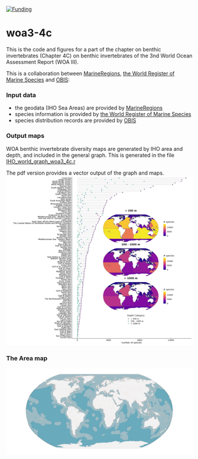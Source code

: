 [![Funding](https://img.shields.io/static/v1?label=powered+by&message=lifewatch.be&labelColor=1a4e8a&color=f15922)](http://lifewatch.be)
# woa3-4c
This is the code and figures for a part of the chapter on benthic invertebrates (Chapter 4C) on benthic invertebrates of the 3nd World Ocean Assessment Report (WOA III).

This is a collaboration between [MarineRegions](http://www.marineregions.org), [the World Register of Marine Species](http://marinespecies.org) and [OBIS](https://obis.org/):

### Input data
* the geodata (IHO Sea Areas) are provided by [MarineRegions](http://www.marineregions.org)
* species information is provided by [the World Register of Marine Species](http://marinespecies.org)
* species distribution records are provided by [OBIS](https://obis.org/)

### Output maps
WOA benthic invertebrate diversity maps are generated by IHO area and depth, and included in the general graph.
This is generated in the file [IHO_world_graph_woa3_4c.r](https://github.com/vlizBE/woa3-4c/blob/master/IHO_world_graph_woa3_4c.r)

The pdf version provides a vector output of the graph and maps.
![](https://github.com/vlizBE/woa3-4c/blob/master/IHO_world_graph.png)

### The Area map

![](https://github.com/vlizBE/woa3-4c/blob/master/the_area_world_map.png)
